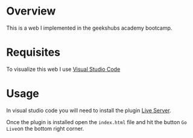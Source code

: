 # Overview

This is a web I implemented in the geekshubs academy bootcamp.

# Requisites

To visualize this web I use [Visual Studio Code](https://code.visualstudio.com/)

# Usage

In visual studio code you will need to install the plugin [Live Server](https://marketplace.visualstudio.com/items?itemName=ritwickdey.LiveServer).

Once the plugin is installed open the `index.html` file and hit the button `Go Live`on the bottom right corner.
